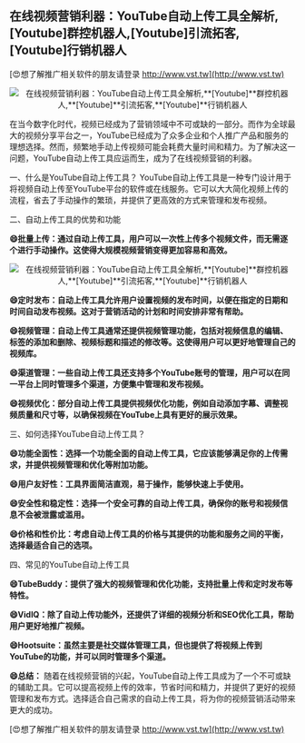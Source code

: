 ## **在线视频营销利器：YouTube自动上传工具全解析,**[Youtube]**群控机器人,**[Youtube]**引流拓客,**[Youtube]**行销机器人**

[😍想了解推广相关软件的朋友请登录 http://www.vst.tw](http://www.vst.tw)

 <center><img src="https://vst.tw/MP4/tuiguang/png/5.png" alt="在线视频营销利器：YouTube自动上传工具全解析,**[Youtube]**群控机器人,**[Youtube]**引流拓客,**[Youtube]**行销机器人"></center>

在当今数字化时代，视频已经成为了营销领域中不可或缺的一部分。而作为全球最大的视频分享平台之一，YouTube已经成为了众多企业和个人推广产品和服务的理想选择。然而，频繁地手动上传视频可能会耗费大量时间和精力。为了解决这一问题，YouTube自动上传工具应运而生，成为了在线视频营销的利器。

一、什么是YouTube自动上传工具？
YouTube自动上传工具是一种专门设计用于将视频自动上传至YouTube平台的软件或在线服务。它可以大大简化视频上传的流程，省去了手动操作的繁琐，并提供了更高效的方式来管理和发布视频。

二、自动上传工具的优势和功能

**😄批量上传：通过自动上传工具，用户可以一次性上传多个视频文件，而无需逐个进行手动操作。这使得大规模视频营销变得更加容易和高效。**

 <center><img src="https://vst.tw/MP4/tuiguang/png/0.png" alt="在线视频营销利器：YouTube自动上传工具全解析,**[Youtube]**群控机器人,**[Youtube]**引流拓客,**[Youtube]**行销机器人"></center>

**😄定时发布：自动上传工具允许用户设置视频的发布时间，以便在指定的日期和时间自动发布视频。这对于营销活动的计划和时间安排非常有帮助。**

**😄视频管理：自动上传工具通常还提供视频管理功能，包括对视频信息的编辑、标签的添加和删除、视频标题和描述的修改等。这使得用户可以更好地管理自己的视频库。**

**😄渠道管理：一些自动上传工具还支持多个YouTube账号的管理，用户可以在同一平台上同时管理多个渠道，方便集中管理和发布视频。**

**😄视频优化：部分自动上传工具提供视频优化功能，例如自动添加字幕、调整视频质量和尺寸等，以确保视频在YouTube上具有更好的展示效果。**

三、如何选择YouTube自动上传工具？

**😄功能全面性：选择一个功能全面的自动上传工具，它应该能够满足你的上传需求，并提供视频管理和优化等附加功能。**

**😄用户友好性：工具界面简洁直观，易于操作，能够快速上手使用。**

**😄安全性和稳定性：选择一个安全可靠的自动上传工具，确保你的账号和视频信息不会被泄露或滥用。**

**😄价格和性价比：考虑自动上传工具的价格与其提供的功能和服务之间的平衡，选择最适合自己的选项。**

四、常见的YouTube自动上传工具

**😄TubeBuddy：提供了强大的视频管理和优化功能，支持批量上传和定时发布等特性。**

**😄VidIQ：除了自动上传功能外，还提供了详细的视频分析和SEO优化工具，帮助用户更好地推广视频。**

**😄Hootsuite：虽然主要是社交媒体管理工具，但也提供了将视频上传到YouTube的功能，并可以同时管理多个渠道。**

**😄总结：**
随着在线视频营销的兴起，YouTube自动上传工具成为了一个不可或缺的辅助工具。它可以提高视频上传的效率，节省时间和精力，并提供了更好的视频管理和发布方式。选择适合自己需求的自动上传工具，将为你的视频营销活动带来更大的成功。

[😍想了解推广相关软件的朋友请登录 http://www.vst.tw](http://www.vst.tw)



